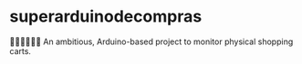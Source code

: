 # superarduinodecompras
🦸🏿‍♀️🦸🏻‍♂️ An ambitious, Arduino-based project to monitor physical shopping carts. 

